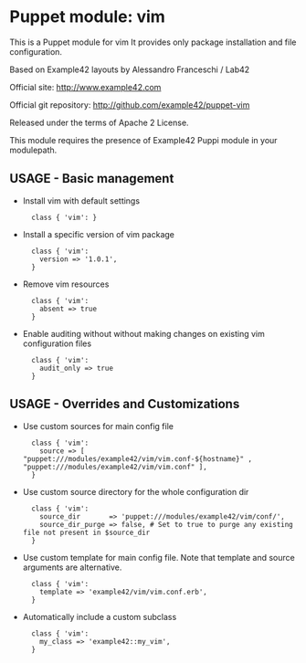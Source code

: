 # Puppet module: vim

This is a Puppet module for vim
It provides only package installation and file configuration.

Based on Example42 layouts by Alessandro Franceschi / Lab42

Official site: http://www.example42.com

Official git repository: http://github.com/example42/puppet-vim

Released under the terms of Apache 2 License.

This module requires the presence of Example42 Puppi module in your modulepath.


## USAGE - Basic management

* Install vim with default settings

        class { 'vim': }

* Install a specific version of vim package

        class { 'vim':
          version => '1.0.1',
        }

* Remove vim resources

        class { 'vim':
          absent => true
        }

* Enable auditing without without making changes on existing vim configuration files

        class { 'vim':
          audit_only => true
        }


## USAGE - Overrides and Customizations
* Use custom sources for main config file 

        class { 'vim':
          source => [ "puppet:///modules/example42/vim/vim.conf-${hostname}" , "puppet:///modules/example42/vim/vim.conf" ], 
        }


* Use custom source directory for the whole configuration dir

        class { 'vim':
          source_dir       => 'puppet:///modules/example42/vim/conf/',
          source_dir_purge => false, # Set to true to purge any existing file not present in $source_dir
        }

* Use custom template for main config file. Note that template and source arguments are alternative. 

        class { 'vim':
          template => 'example42/vim/vim.conf.erb',
        }

* Automatically include a custom subclass

        class { 'vim':
          my_class => 'example42::my_vim',
        }

